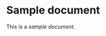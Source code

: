 # Sample document

This is a *sample document*.

<!-- Copyright (c) 2022 Apple Inc and the Swift Project authors. All Rights Reserved. -->
